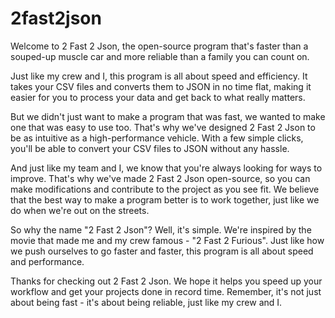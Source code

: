 # 2fast2json

Welcome to 2 Fast 2 Json, the open-source program that's faster than a souped-up muscle car and more reliable than a family you can count on.

Just like my crew and I, this program is all about speed and efficiency. It takes your CSV files and converts them to JSON in no time flat, making it easier for you to process your data and get back to what really matters.

But we didn't just want to make a program that was fast, we wanted to make one that was easy to use too. That's why we've designed 2 Fast 2 Json to be as intuitive as a high-performance vehicle. With a few simple clicks, you'll be able to convert your CSV files to JSON without any hassle.

And just like my team and I, we know that you're always looking for ways to improve. That's why we've made 2 Fast 2 Json open-source, so you can make modifications and contribute to the project as you see fit. We believe that the best way to make a program better is to work together, just like we do when we're out on the streets.

So why the name "2 Fast 2 Json"? Well, it's simple. We're inspired by the movie that made me and my crew famous - "2 Fast 2 Furious". Just like how we push ourselves to go faster and faster, this program is all about speed and performance.

Thanks for checking out 2 Fast 2 Json. We hope it helps you speed up your workflow and get your projects done in record time. Remember, it's not just about being fast - it's about being reliable, just like my crew and I.
